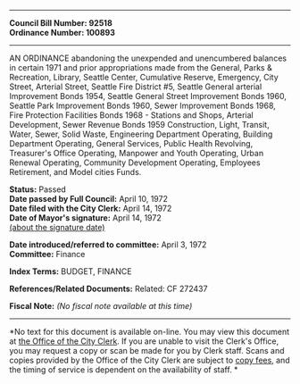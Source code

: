 * * * * *  
  
**Council Bill Number: [](#h0)[](#h2)92518**   
**Ordinance Number: 100893**  
  
* * * * *  
  
AN ORDINANCE abandoning the unexpended and unencumbered balances in certain 1971 and prior appropriations made from the General, Parks & Recreation, Library, Seattle Center, Cumulative Reserve, Emergency, City Street, Arterial Street, Seattle Fire District \#5, Seattle General arterial Improvement Bonds 1954, Seattle General Street Improvement Bonds 1960, Seattle Park Improvement Bonds 1960, Sewer Improvement Bonds 1968, Fire Protection Facilities Bonds 1968 - Stations and Shops, Arterial Development, Sewer Revenue Bonds 1959 Construction, Light, Transit, Water, Sewer, Solid Waste, Engineering Department Operating, Building Department Operating, General Services, Public Health Revolving, Treasurer's Office Operating, Manpower and Youth Operating, Urban Renewal Operating, Community Development Operating, Employees Retirement, and Model cities Funds.  
  
**Status:** Passed   
**Date passed by Full Council:** April 10, 1972   
**Date filed with the City Clerk:** April 14, 1972   
**Date of Mayor's signature:** April 14, 1972   
[(about the signature date)](/~public/approvaldate.htm)   
  
  
**Date introduced/referred to committee:** April 3, 1972   
**Committee:** Finance   
  
**Index Terms:** BUDGET, FINANCE  
  
**References/Related Documents:** Related: CF 272437  
  
**Fiscal Note:** *(No fiscal note available at this time)*  
  
* * * * *  
  
*No text for this document is available on-line. You may view this document at [the Office of the City Clerk](http://www.seattle.gov/leg/clerk/contactUs.htm). If you are unable to visit the Clerk's Office, you may request a copy or scan be made for you by Clerk staff. Scans and copies provided by the Office of the City Clerk are subject to [copy fees](http://clerk.seattle.gov/~public/clerkfees.htm), and the timing of service is dependent on the availability of staff. *  
  
  
